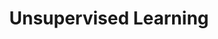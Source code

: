 ---
title: "Unsupervised Learning"

categories: ['']

tags: ['Unsupervised', 'Learning']

arabic: ['التعلم دون إشراف', 'التعلم غير الخاضع للإشراف']

publishers: ['معجم مصطلحات التعلم الآلي والتعلم العميق وعلم البيانات']

types: "word"

slug: ""
---